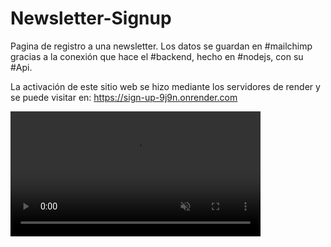# Newsletter-Signup

Pagina de registro a una newsletter.
Los datos se guardan en #mailchimp gracias a la conexión que hace el #backend, hecho en #nodejs, con su #Api.

La activación de este sitio web se hizo mediante los servidores de render y se puede visitar en: https://sign-up-9j9n.onrender.com


<video src="https://user-images.githubusercontent.com/111855553/218865227-c9c89bfe-8ff4-4ec4-b95e-aaf1600ef6ab.mp4" data-canonical-src="https://user-images.githubusercontent.com/111855553/218865227-c9c89bfe-8ff4-4ec4-b95e-aaf1600ef6ab.mp4" controls="controls" muted="muted" class="d-block rounded-bottom-2 border-top width-fit" style="max-height:640px; min-height: 200px"></video>

